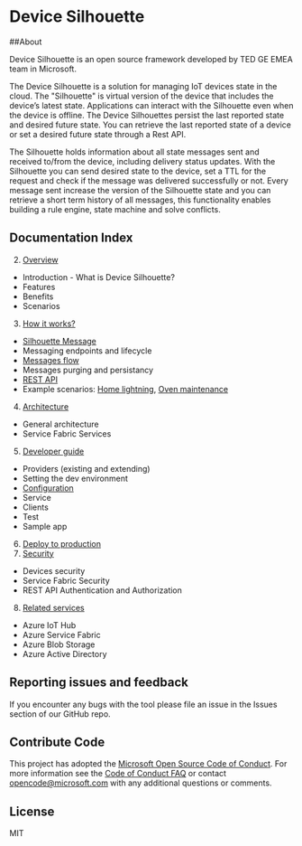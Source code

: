 # Device Silhouette


##About

Device Silhouette is an open source framework developed by TED GE EMEA team in Microsoft.

The Device Silhouette is a solution for managing IoT devices state in the cloud. The "Silhouette" is virtual version of the device that includes the device’s latest state. Applications can interact with the Silhouette even when the device is offline. The Device Silhouettes persist the last reported state and desired future state. You can retrieve the last reported state of a device or set a desired future state through a Rest API.

The Silhouette holds information about all state messages sent and received to/from the device, including delivery status updates. With the Silhouette you can send desired state to the device, set a TTL for the request and check if the message was delivered successfully or not. Every message sent increase the version of the Silhouette state and you can retrieve a short term history of all messages, this functionality enables building a rule engine, state machine and solve conflicts.

## Documentation Index

2.	[Overview](Documentation/overview.md)
 * Introduction - What is Device Silhouette? 
 * Features 
 * Benefits
 * Scenarios
3.	[How it works?](Documentation/howitworks.md)
 * [Silhouette Message](Documentation/silhouettemessage.md)
 * Messaging endpoints and lifecycle
 * [Messages flow](Documentation/messagesflow.md)
 * Messages purging and persistancy 
 * [REST API](Documentation/RESTAPI.md) 
 * Example scenarios: [Home lightning](Documentation/lightsSampleScenario.md), [Oven maintenance](Documentation/ovenscenario.md)
4.	[Architecture](Documentation/architecture.md)
 * General architecture
 * Service Fabric Services
5.	[Developer guide](Documentation/developerguide.md)
 * Providers (existing and extending)
 * Setting the dev environment
 * [Configuration](Documentation/configuration.md)
 * Service
 * Clients
 * Test 
 * Sample app
6.	[Deploy to production](Documentation/deployment.md)
7.	[Security](Documentation/security.md)
 * Devices security
 * Service Fabric Security
 * REST API Authentication and Authorization
8.	[Related services](Documentation/relatedservices.md)
 * Azure IoT Hub
 * Azure Service Fabric
 * Azure Blob Storage
 * Azure Active Directory


## Reporting issues and feedback

If you encounter any bugs with the tool please file an issue in the Issues section of our GitHub repo.

## Contribute Code

This project has adopted the [Microsoft Open Source Code of Conduct](https://opensource.microsoft.com/codeofconduct/). For more information see the [Code of Conduct FAQ](https://opensource.microsoft.com/codeofconduct/faq/) or contact [opencode@microsoft.com](mailto:opencode@microsoft.com) with any additional questions or comments.


## License

MIT
